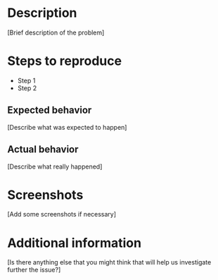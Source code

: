 # Description

[Brief description of the problem]

# Steps to reproduce
- Step 1
- Step 2

## Expected behavior

[Describe what was expected to happen]

## Actual behavior

[Describe what really happened]

# Screenshots

[Add some screenshots if necessary]

# Additional information

[Is there anything else that you might think that will help us investigate further the issue?]
